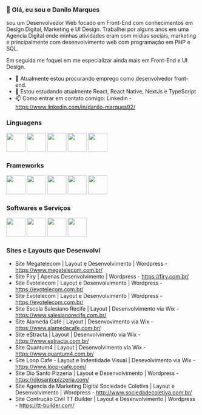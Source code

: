 ### 👋 Olá, eu sou o Danilo Marques

sou um Desenvolvedor Web focado em Front-End com conhecimentos em Design Digital, Marketing e UI Design.
Trabalhei por alguns anos em uma Agencia Digital onde minhas atividades eram com midias sociais, marketing e principalmente com desenvolvimento web com programação em PHP e SQL.

Em seguida me foquei em me especializar ainda mais em Front-End e UI Design.

- 🔭 Atualmente estou procurando emprego como desenvolvedor front-end.
- 🌱 Estou estudando atualmente React, React Native, NextJs e TypeScript
- 📫 Como entrar em contato comigo: Linkedin - https://www.linkedin.com/in/danilo-marques92/

### Linguagens

<img src="https://cdn.jsdelivr.net/gh/devicons/devicon/icons/html5/html5-original.svg" width="50" height="50"/> <img src="https://cdn.jsdelivr.net/gh/devicons/devicon/icons/css3/css3-original.svg" width="50" height="50"/> <img src="https://cdn.jsdelivr.net/gh/devicons/devicon/icons/javascript/javascript-original.svg" width="50" height="50"/> <img src="https://cdn.jsdelivr.net/gh/devicons/devicon/icons/mysql/mysql-original-wordmark.svg" width="50" height="50"/> <img src="https://cdn.jsdelivr.net/gh/devicons/devicon/icons/php/php-original.svg" width="50" height="50"/>

### Frameworks

<img src="https://cdn.jsdelivr.net/gh/devicons/devicon/icons/react/react-original.svg" width="50" height="50"/> <img src="https://cdn.jsdelivr.net/gh/devicons/devicon/icons/nextjs/nextjs-original.svg" width="50" height="50"/> <img src="https://cdn.jsdelivr.net/gh/devicons/devicon/icons/nodejs/nodejs-original-wordmark.svg" width="50" height="50"/> <img src="https://cdn.jsdelivr.net/gh/devicons/devicon/icons/bootstrap/bootstrap-original.svg" width="50" height="50"/> <img src="https://cdn.jsdelivr.net/gh/devicons/devicon/icons/wordpress/wordpress-original.svg" width="50" height="50"/>

### Softwares e Serviços

<img src="https://cdn.jsdelivr.net/gh/devicons/devicon/icons/photoshop/photoshop-plain.svg" width="50" height="50"/> <img src="https://cdn.jsdelivr.net/gh/devicons/devicon/icons/illustrator/illustrator-plain.svg" width="50" height="50"/> <img src="https://cdn.jsdelivr.net/gh/devicons/devicon/icons/figma/figma-original.svg" width="50" height="50"/> <img src="https://cdn.jsdelivr.net/gh/devicons/devicon/icons/vscode/vscode-original.svg" width="50" height="50"/>

### Sites e Layouts que Desenvolvi

- Site Megatelecom | Layout e Desenvolvimento | Wordpress - https://www.megatelecom.com.br/
- Site Firy | Apenas Desenvolvimento | Wordpress - https://firy.com.br/
- Site Evotelecom | Layout e Desenvolvimento | Wordpress - https://evotelecom.com.br/
- Site Evotelecom | Layout e Desenvolvimento | Wordpress - https://evotelecom.com.br/          
- Site Escola Salesiano Recife | Layout | Desenvolvimento via Wix - https://www.salesianorecife.com.br/
- Site Alameda Café | Layout | Desenvovimento via Wix - https://www.alamedacafe.com.br/
- Site eStracta | Layout | Desenvolvimento via Wix - https://www.estracta.com.br/
- Site Quantum4 | Layout | Desenvolvimento via Wix - https://www.quantum4.com.br/ 
- Site Loop Cafe - Layout e Indentidade Visual | Desevolvimento via Wix - https://www.loop-cafe.com/
- Site Dio Santo Pizzeria | Layout e Desenvolvimento | Wordpress - https://diosantopizzeria.com/
- Site Agencia de Marketing Digital Sociedade Coletiva | Layout e Desenvolvimento | Wordpress - http://www.sociedadecoletiva.com.br/
- Site Contrução Civil TT Builder | Layout e Desenvolvimento | Wordpress - https://tt-builder.com/
       
<!--
**DanMarq/DanMarq** is a ✨ _special_ ✨ repository because its `README.md` (this file) appears on your GitHub profile.
-->

